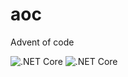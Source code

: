 # aoc

Advent of code

![.NET Core](https://github.com/zawupf/aoc/workflows/C%23/badge.svg?branch=master)
![.NET Core](https://github.com/zawupf/aoc/workflows/F%23/badge.svg?branch=master)
